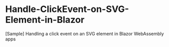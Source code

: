 # Handle-ClickEvent-on-SVG-Element-in-Blazor
[Sample] Handling a click event on an SVG element in Blazor WebAssembly apps
